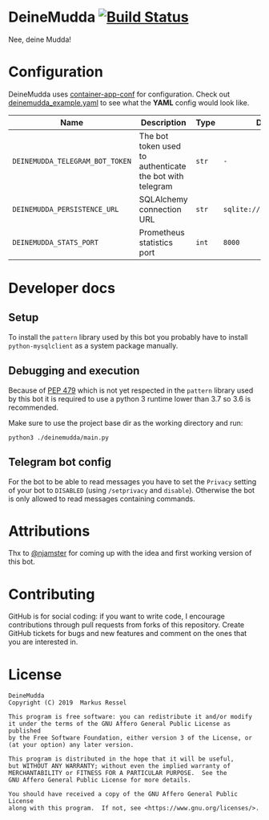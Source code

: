 # DeineMudda [![Build Status](https://travis-ci.org/markusressel/DeineMudda.svg?branch=master)](https://travis-ci.org/markusressel/DeineMudda)

Nee, deine Mudda!

# Configuration

DeineMudda uses [container-app-conf](https://github.com/markusressel/container-app-conf)
for configuration. Check out [deinemudda_example.yaml](https://github.com/markusressel/DeineMudda/blob/master/deinemudda_example.yaml)
to see what the **YAML** config would look like.

| Name                               | Description                              | Type     | Default                                |
|------------------------------------|------------------------------------------|----------|----------------------------------------|
| `DEINEMUDDA_TELEGRAM_BOT_TOKEN`    | The bot token used to authenticate the bot with telegram | `str` | `-` |
| `DEINEMUDDA_PERSISTENCE_URL`       | SQLAlchemy connection URL | `str` | `sqlite:///deinemudda.db` |
| `DEINEMUDDA_STATS_PORT`            | Prometheus statistics port | `int` | `8000` |


# Developer docs

## Setup

To install the `pattern` library used by this bot you probably have to 
install `python-mysqlclient` as a system package manually.

## Debugging and execution

Because of [PEP 479](https://www.python.org/dev/peps/pep-0479/) which is
not yet respected in the `pattern` library used by this bot
it is required to use a python 3 runtime lower than 3.7 so 3.6 is 
recommended.

Make sure to use the project base dir as the working directory and run: 
```
python3 ./deinemudda/main.py
```

## Telegram bot config

For the bot to be able to read messages you have to set the `Privacy` 
setting of your bot to `DISABLED` (using `/setprivacy` and `disable`).
Otherwise the bot is only allowed to read messages containing commands.

# Attributions

Thx to [@njamster](https://github.com/njamster) for coming up with the idea and first working version
of this bot.

# Contributing

GitHub is for social coding: if you want to write code, I encourage contributions through pull requests from forks
of this repository. Create GitHub tickets for bugs and new features and comment on the ones that you are interested in.

# License
```text
DeineMudda
Copyright (C) 2019  Markus Ressel

This program is free software: you can redistribute it and/or modify
it under the terms of the GNU Affero General Public License as published
by the Free Software Foundation, either version 3 of the License, or
(at your option) any later version.

This program is distributed in the hope that it will be useful,
but WITHOUT ANY WARRANTY; without even the implied warranty of
MERCHANTABILITY or FITNESS FOR A PARTICULAR PURPOSE.  See the
GNU Affero General Public License for more details.

You should have received a copy of the GNU Affero General Public License
along with this program.  If not, see <https://www.gnu.org/licenses/>.
```